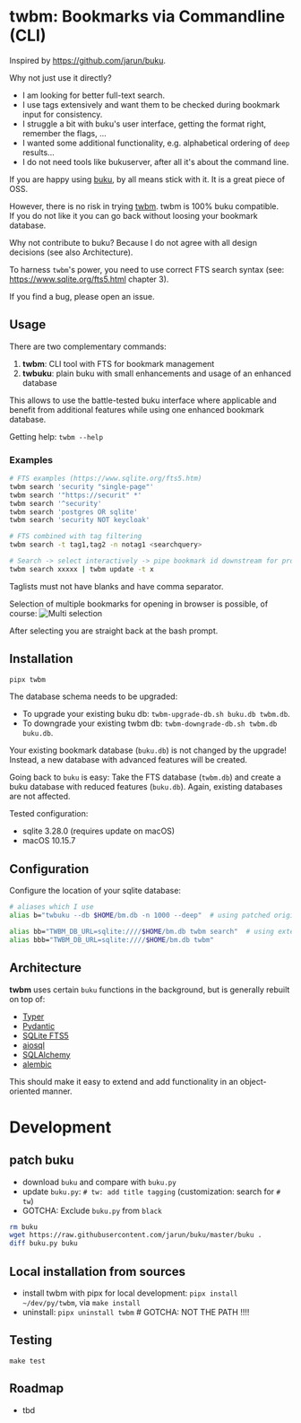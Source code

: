 # twbm: Bookmarks via Commandline (CLI)

Inspired by https://github.com/jarun/buku.

Why not just use it directly?

- I am looking for better full-text search.
- I use tags extensively and want them to be checked during bookmark input for consistency.
- I struggle a bit with buku's user interface, getting the format right, remember the flags, ...
- I wanted some additional functionality, e.g. alphabetical ordering of `deep` results...
- I do not need tools like bukuserver, after all it's about the command line.

If you are happy using [buku](https://github.com/jarun/buku), by all means stick with it. It is a great piece of OSS.

However, there is no risk in trying [twbm](https://github.com/sysid/twbm). twbm is 100% buku compatible.   
If you do not like it you can go back without loosing your bookmark database.

Why not contribute to buku? Because I do not agree with all design decisions (see also
Architecture).

To harness `twbm`'s power, you need to use correct FTS search syntax (see: https://www.sqlite.org/fts5.html chapter 3). 

If you find a bug, please open an issue.

## Usage
There are two complementary commands:
1. **twbm**: CLI tool with FTS for bookmark management
2. **twbuku**: plain buku with small enhancements and usage of an enhanced database

This allows to use the battle-tested buku interface where applicable and benefit from additional features 
while using one enhanced bookmark database.

Getting help: `twbm --help`

### Examples
```bash
# FTS examples (https://www.sqlite.org/fts5.htm)
twbm search 'security "single-page"'
twbm search '"https://securit" *'
twbm search '^security'
twbm search 'postgres OR sqlite'
twbm search 'security NOT keycloak'

# FTS combined with tag filtering
twbm search -t tag1,tag2 -n notag1 <searchquery>

# Search -> select interactively -> pipe bookmark id downstream for processing
twbm search xxxxx | twbm update -t x
```
Taglists must not have blanks and have comma separator.

Selection of multiple bookmarks for opening in browser is possible, of course:
![Multi selection](multi-select.png)

After selecting you are straight back at the bash prompt.

## Installation
```bash
pipx twbm
```
The database schema needs to be upgraded:  
- To upgrade your existing buku db: `twbm-upgrade-db.sh buku.db twbm.db`.  
- To downgrade your existing twbm db: `twbm-downgrade-db.sh twbm.db buku.db`.  

Your existing bookmark database (`buku.db`) is not changed by the upgrade! Instead, a new database
with advanced features will be created.

Going back to `buku` is easy: Take the FTS database (`twbm.db`) and create a buku database
with reduced features (`buku.db`). Again, existing databases are not affected.

Tested configuration:  
- sqlite 3.28.0 (requires update on macOS)
- macOS 10.15.7

## Configuration
Configure the location of your sqlite database:
```bash
# aliases which I use
alias b="twbuku --db $HOME/bm.db -n 1000 --deep"  # using patched original buku

alias bb="TWBM_DB_URL=sqlite:////$HOME/bm.db twbm search"  # using extended CLI tool
alias bbb="TWBM_DB_URL=sqlite:////$HOME/bm.db twbm"
```

## Architecture
**twbm** uses certain `buku` functions in the background, but is generally rebuilt on top of: 
-  [Typer](https://typer.tiangolo.com/)  
-  [Pydantic](https://pydantic-docs.helpmanual.io/)  
-  [SQLite FTS5](https://www.sqlite.org/fts5.html)  
-  [aiosql](https://nackjicholson.github.io/aiosql/)  
-  [SQLAlchemy](https://www.sqlalchemy.org/)  
-  [alembic](https://alembic.sqlalchemy.org/en/latest/index.html)  
  
This should make it easy to extend and add functionality in an object-oriented manner.


# Development
## patch buku
- download `buku` and compare with `buku.py`
- update `buku.py`: `# tw: add title tagging` (customization: search for `# tw`)
- GOTCHA: Exclude `buku.py` from `black`
```bash
rm buku
wget https://raw.githubusercontent.com/jarun/buku/master/buku .
diff buku.py buku
```

## Local installation from sources
- install twbm with pipx for local development: `pipx install ~/dev/py/twbm`, via `make install`
- uninstall: `pipx uninstall twbm`  # GOTCHA: NOT THE PATH !!!!

## Testing
`make test`

## Roadmap
- tbd